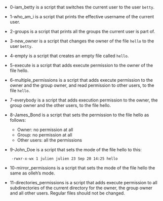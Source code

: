 - 0-iam_betty is a script that switches the current user to the user `betty`.

- 1-who_am_i is a script that prints the effective username of the current user.

- 2-groups is a script that prints all the groups the current user is part of.

- 3-new_owner is a script that changes the owner of the file `hello` to the user `betty`.

- 4-empty is a script that creates an empty file called `hello`.

- 5-execute is a script that adds execute permission to the owner of the file hello.

- 6-multiple_permissions is a script that adds execute permission to the owner and the group owner, and read permission to other users, to the file `hello`.

- 7-everybody is a script that adds execution permission to the owner, the group owner and the other users, to the file hello.

- 8-James_Bond is a script that sets the permission to the file hello as follows:
  - Owner: no permission at all
  - Group: no permission at all
  - Other users: all the permissions

- 9-John_Doe is a script that sets the mode of the file hello to this:
```
	-rwxr-x-wx 1 julien julien 23 Sep 20 14:25 hello
```

- 10-mirror_permissions is a script that sets the mode of the file hello the same as olleh’s mode.

- 11-directories_permissions is a script that adds execute permission to all subdirectories of the current directory for the owner, the group owner and all other users. Regular files should not be changed.

